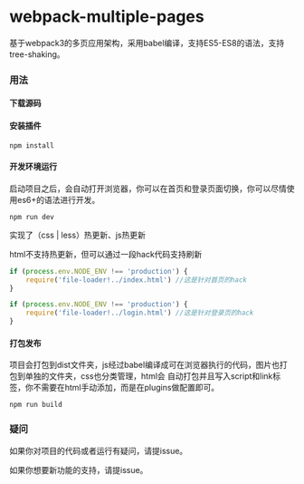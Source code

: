 # webpack-multiple-pages

基于webpack3的多页应用架构，采用babel编译，支持ES5-ES8的语法，支持tree-shaking。

### 用法

#### 下载源码

#### 安装插件

```npm
npm install
```

#### 开发环境运行

启动项目之后，会自动打开浏览器，你可以在首页和登录页面切换，你可以尽情使用es6+的语法进行开发。


```npm
npm run dev
```

实现了（css | less）热更新、js热更新

html不支持热更新，但可以通过一段hack代码支持刷新

```javascript
if (process.env.NODE_ENV !== 'production') {
    require('file-loader!../index.html') //这是针对首页的hack
}

if (process.env.NODE_ENV !== 'production') {
    require('file-loader!../login.html') //这是针对登录页的hack
}
```

#### 打包发布

项目会打包到dist文件夹，js经过babel编译成可在浏览器执行的代码，图片也打包到单独的文件夹，css也分类管理，html会
自动打包并且写入script和link标签，你不需要在html手动添加，而是在plugins做配置即可。

```npm
npm run build
```

### 疑问

如果你对项目的代码或者运行有疑问，请提issue。

如果你想要新功能的支持，请提issue。
